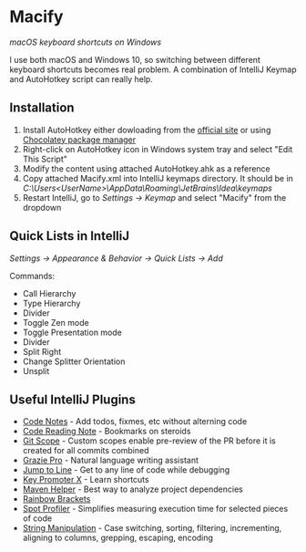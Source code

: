 # Macify
_macOS keyboard shortcuts on Windows_

I use both macOS and Windows 10, so switching between different keyboard shortcuts becomes real problem.
A combination of IntelliJ Keymap and AutoHotkey script can really help.

## Installation
1. Install AutoHotkey either dowloading from the [official site](https://www.autohotkey.com/) or using [Chocolatey package manager](https://chocolatey.org/)
2. Right-click on AutoHotkey icon in Windows system tray and select "Edit This Script"
3. Modify the content using attached AutoHotkey.ahk as a reference
4. Copy attached Macify.xml into IntelliJ keymaps directory. It should be in _C:\Users\<UserName>\AppData\Roaming\JetBrains\Idea<XXX>\keymaps_
5. Restart IntelliJ, go to _Settings -> Keymap_ and select "Macify" from the dropdown

## Quick Lists in IntelliJ
_Settings -> Appearance & Behavior -> Quick Lists -> Add_

Commands:
- Call Hierarchy
- Type Hierarchy
- Divider
- Toggle Zen mode
- Toggle Presentation mode
- Divider
- Split Right
- Change Splitter Orientation
- Unsplit

## Useful IntelliJ Plugins
- [Code Notes](https://plugins.jetbrains.com/plugin/13028-code-notes) - Add todos, fixmes, etc without alterning code
- [Code Reading Note](https://plugins.jetbrains.com/plugin/14068-code-reading-note) - Bookmarks on steroids
- [Git Scope](https://plugins.jetbrains.com/plugin/10083-git-scope) - Custom scopes enable pre-review of the PR before it is created for all commits combined
- [Grazie Pro](https://plugins.jetbrains.com/plugin/16136-grazie-pro) - Natural language writing assistant
- [Jump to Line](https://plugins.jetbrains.com/plugin/14877-jump-to-line) - Get to any line of code while debugging
- [Key Promoter X](https://plugins.jetbrains.com/plugin/9792-key-promoter-x) - Learn shortcuts
- [Maven Helper](https://plugins.jetbrains.com/plugin/7179-maven-helper) - Best way to analyze project dependencies
- [Rainbow Brackets](https://plugins.jetbrains.com/plugin/10080-rainbow-brackets)
- [Spot Profiler](https://plugins.jetbrains.com/plugin/13355-spot-profiler-for-java-and-kotlin) - Simplifies measuring execution time for selected pieces of code
- [String Manipulation](https://plugins.jetbrains.com/plugin/2162-string-manipulation) - Case switching, sorting, filtering, incrementing, aligning to columns, grepping, escaping, encoding
